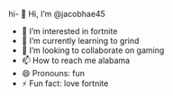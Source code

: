 hi- 👋 Hi, I’m @jacobhae45
- 👀 I’m interested in fortnite
- 🌱 I’m currently learning to grind
- 💞️ I’m looking to collaborate on gaming
- 📫 How to reach me alabama
- 😄 Pronouns: fun
- ⚡ Fun fact: love fortnite

<!---
jacobhae45/jacobhae45 is a ✨ special ✨ repository because its `README.md` (this file) appears on your GitHub profile.
You can click the Preview link to take a look at your changes.
--->
